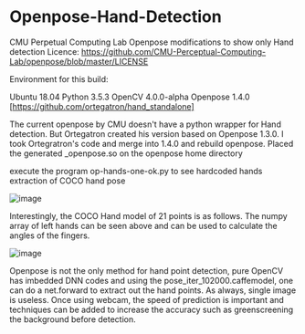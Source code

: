 # Openpose-Hand-Detection
CMU Perpetual Computing Lab Openpose modifications to show only Hand detection
Licence:  https://github.com/CMU-Perceptual-Computing-Lab/openpose/blob/master/LICENSE

Environment for this build:

Ubuntu 18.04
Python 3.5.3
OpenCV 4.0.0-alpha
Openpose 1.4.0 [https://github.com/ortegatron/hand_standalone]

The current openpose by CMU doesn't have a python wrapper for Hand detection.  But Ortegatron created his version based on Openpose 1.3.0.  I took Ortegratron's code and merge into 1.4.0 and rebuild openpose. Placed the generated _openpose.so
on the openpose home directory

execute the program op-hands-one-ok.py to see hardcoded hands extraction of COCO hand pose

![image](https://github.com/StrongRay/Openpose-Hand-Detection/blob/master/openpose-forward-hands.png)

Interestingly, the COCO Hand model of 21 points is as follows.  The numpy array of left hands can be seen above and can be used to calculate the angles of the fingers.  

![image](https://github.com/StrongRay/Openpose-Hand-Detection/blob/master/keypoints_hand.png)

Openpose is not the only method for hand point detection, pure OpenCV has imbedded DNN codes and using the pose_iter_102000.caffemodel, one can do a net.forward to extract out the hand points.  As always, single image is useless.  Once using webcam, the speed of prediction is important and techniques can be added to increase the accuracy such as greenscreening the background before detection.


